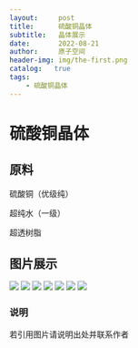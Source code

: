 ```yaml
---
layout:     post
title:      硫酸铜晶体
subtitle:   晶体展示
date:       2022-08-21
author:     原子空间
header-img: img/the-first.png
catalog:   true
tags:
    - 硫酸铜晶体
---
```

# 硫酸铜晶体
## 原料
<p>硫酸铜（优级纯）</p>
<p>超纯水（一级）</p>
<p>超透树脂</p>

## 图片展示
![]({{site.baseurl}}/img/blue/1.jpg)
![]({{site.baseurl}}/img/blue/2.jpg)
![]({{site.baseurl}}/img/blue/3.jpg)
![]({{site.baseurl}}/img/blue/4.jpg)
![]({{site.baseurl}}/img/blue/5.jpg)
![]({{site.baseurl}}/img/blue/6.jpg)
![]({{site.baseurl}}/img/blue/7.jpg)

### 说明
若引用图片请说明出处并联系作者
